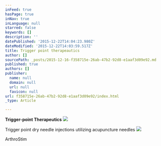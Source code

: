 ```yaml
---
inFeed: true
hasPage: true
inNav: true
inLanguage: null
starred: false
keywords: []
description: ''
datePublished: '2015-12-22T14:04:23.980Z'
dateModified: '2015-12-22T14:03:59.517Z'
title: Trigger point therapeautics
author: []
sourcePath: _posts/2015-12-16-f358715e-26ab-47b2-92d8-e1aaf3d09e92.md
published: true
authors: []
publisher:
  name: null
  domain: null
  url: null
  favicon: null
url: f358715e-26ab-47b2-92d8-e1aaf3d09e92/index.html
_type: Article

---
```

**Trigger-point Therapeutics**
![](https://the-grid-user-content.s3-us-west-2.amazonaws.com/bccd439f-e32f-4366-8eb3-364b39b23997.jpg)

Trigger point dry needle injections utilizing acupuncture needles
![](https://the-grid-user-content.s3-us-west-2.amazonaws.com/beeb201a-9162-40f9-a8f9-cee24bc2879d.png)

ArthroStim
